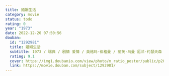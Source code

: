 ```yaml
---
title: 婚姻生活
category: movie
status: todo
rating: 0
year: "1973"
date: 2022-12-20 07:50:56
douban:
  id: "1292981"
  title: 婚姻生活
  subtitle: 1973 / 瑞典 / 剧情 爱情 / 英格玛·伯格曼 / 丽芙·乌曼 厄兰·约瑟夫森
  rating: 9.1
  cover: https://img1.doubanio.com/view/photo/m_ratio_poster/public/p2037298187.jpg
  link: https://movie.douban.com/subject/1292981/
---
```


